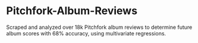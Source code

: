 # Pitchfork-Album-Reviews

Scraped and analyzed over 18k Pitchfork album reviews to determine future album scores with 68% accuracy, using multivariate regressions.